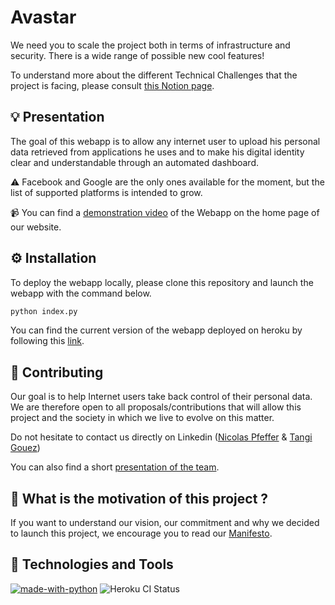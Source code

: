 # Avastar

We need you to scale the project both in terms of infrastructure and security. There is a wide range of possible new cool features!

To understand more about the different Technical Challenges that the project is facing, please consult [this Notion page](https://avastar.notion.site/Technical-Challenges-0d8dcc660a1e436a9109b3e588c997d2).


## :bulb: Presentation

The goal of this webapp is to allow any internet user to upload his personal data retrieved from applications he uses and to make his digital identity clear and understandable through an automated dashboard.

⚠️ Facebook and Google are the only ones available for the moment, but the list of supported platforms is intended to grow.

:video_camera: You can find a [demonstration video](https://avastar.notion.site/avastar/Avastar-Open-Source-Project-730dbef6c24040d69b4f3a17960979ae) of the Webapp on the home page of our website.  


## :gear: Installation

To deploy the webapp locally, please clone this repository and launch the webapp with the command below.

```bash
python index.py
```
You can find the current version of the webapp deployed on heroku by following this [link](https://webapp-personal-data.herokuapp.com/accueil).


## :rocket: Contributing

Our goal is to help Internet users take back control of their personal data. We are therefore open to all proposals/contributions that will allow this project and the society in which we live to evolve on this matter.

Do not hesitate to contact us directly on Linkedin ([Nicolas Pfeffer](https://www.linkedin.com/in/nicolas-pfeffer/) & [Tangi Gouez](https://www.linkedin.com/in/tangi-gouez/))

You can also find a short [presentation of the team](https://avastar.notion.site/26d34589a68b415fa43650c671b87e7c?v=4f5b9210b8174108bbd08844518b73f2).


## :dna: What is the motivation of this project ?

If you want to understand our vision, our commitment and why we decided to launch this project, we encourage you to read our [Manifesto](https://avastar.notion.site/Our-Mission-a52207c78d2e405c95da934ee19a6a5a).


## :triangular_flag_on_post: Technologies and Tools

[![made-with-python](https://img.shields.io/badge/Made%20with-Python-1f425f.svg)](https://www.python.org/)
![Heroku CI Status](https://img.shields.io/badge/%E2%86%91_Deploy_to-Heroku-7056bf.svg)
